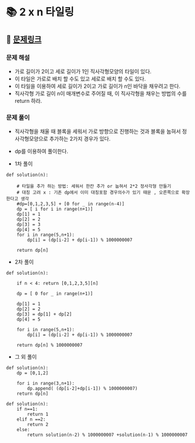 
# 📚 2 x n 타일링

## 📌 [문제링크](https://school.programmers.co.kr/learn/courses/30/lessons/12900)

### 문제 해설

- 가로 길이가 2이고 세로 길이가 1인 직사각형모양의 타일이 있다.
- 이 타일은 가로로 배치 할 수도 있고 세로로 배치 할 수도 있다.
- 이 타일을 이용하여 세로 길이가 2이고 가로 길이가 n인 바닥을 채우려고 한다.
- 직사각형 가로 길이 n이 매개변수로 주어질 때, 이 직사각형을 채우는 방법의 수를 return 하라.

### 문제 풀이

- 직사각형을 채울 때 블록을 세워서 가로 방향으로 진행하는 것과 블록을 눕혀서 정사각형모양으로 추가하는 2가지 경우가 있다.
- dp를 이용하여 풀이한다.

- 1차 풀이

```
def solution(n):
    
    # 타일을 추가 하는 방법: 세워서 한칸 추가 or 눕혀서 2*2 정사각형 만들기
    # 대칭 고려 x : 기존 dp에서 이미 대칭포함 경우의수가 있기 때문 , 오른쪽으로 확장한다고 생각
    #dp=[0,1,2,3,5] + [0 for _ in range(n-4)]
    dp = [ i for i in range(n+1)]
    dp[1] = 1
    dp[2] = 2
    dp[3] = 3
    dp[4] = 5
    for i in range(5,n+1):
        dp[i] = (dp[i-2] + dp[i-1]) % 1000000007
    
    return dp[n]
```

- 2차 풀이

```
def solution(n):
    
    if n < 4: return [0,1,2,3,5][n]

    dp = [ 0 for _ in range(n+1)]
    
    dp[1] = 1
    dp[2] = 2
    dp[3] = dp[1] + dp[2]
    dp[4] = 5
    
    for i in range(5,n+1):
        dp[i] = (dp[i-2] + dp[i-1]) % 1000000007
    
    return dp[n] % 1000000007
```

- 그 외 풀이

```
def solution(n):
    dp = [0,1,2]
    
    for i in range(3,n+1):
        dp.append( (dp[i-2]+dp[i-1]) % 1000000007)
    return dp[n]

def solution(n):
    if n==1:
        return 1
    elif n ==2:
        return 2
    else:
        return solution(n-2) % 1000000007 +solution(n-1) % 1000000007
```
